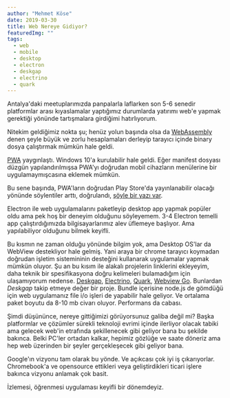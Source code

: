 ```yaml
---
author: "Mehmet Köse"
date: 2019-03-30
title: Web Nereye Gidiyor?
featuredImg: ""
tags: 
  - web
  - mobile
  - desktop
  - electron
  - deskgap
  - electrino
  - quark
---
```


Antalya'daki meetuplarımızda panpalarla laflarken son 5-6 senedir platformlar arası kıyaslamalar yaptığımız durumlarda yatırımı web'e yapmak gerektiği yönünde tartışmalara girdiğimi hatırlıyorum. 

Nitekim geldiğimiz nokta şu; henüz yolun başında olsa da [WebAssembly](https://webassembly.org/) denen şeyle büyük ve zorlu hesaplamaları derleyip tarayıcı içinde binary dosya çalıştırmak mümkün hale geldi. 

[PWA](https://developers.google.com/web/progressive-web-apps/) yaygınlaştı. Windows 10'a kurulabilir hale geldi. Eğer manifest dosyası düzgün yapılandırılmışsa PWA'yı doğrudan mobil cihazların menülerine bir uygulamaymışcasına eklemek mümkün.

Bu sene başında, PWA'ların doğrudan Play Store'da yayınlanabilir olacağı yönünde söylentiler arttı, doğrulandı, [şöyle bir yazı var](https://medium.com/@firt/google-play-store-now-open-for-progressive-web-apps-ec6f3c6ff3cc).

Electron ile web uygulamalarını paketleyip desktop app yapmak popüler oldu ama pek hoş bir deneyim olduğunu söyleyemem. 3-4 Electron temelli app çalıştırdığımızda bilgisayarlarımız alev üflemeye başlıyor. Ama yapılabiliyor olduğunu bilmek keyifli. 

Bu kısmın ne zaman olduğu yönünde bilgim yok, ama Desktop OS'lar da WebView destekliyor hale gelmiş. Yani araya bir chrome tarayıcı koymadan doğrudan işletim sistemininin desteğini kullanarak uygulamalar yapmak mümkün oluyor. Şu an bu kısım ile alakalı projelerin linklerini ekleyeyim, daha teknik bir spesifikasyona doğru kelimeleri bulamadığım için ulaşamıyorum nedense. [Deskgap](https://deskgap.com/), [Electrino](https://github.com/pojala/electrino), [Quark](https://github.com/jscherer92/Quark), [Webview Go](https://github.com/zserge/webview). Bunlardan *Deskgap* takip etmeye değer bir proje. Bundle içerisine node.js de gömdüğü için web uygulamanız file i/o işleri de yapabilir hale geliyor. Ve ortalama paket boyutu da 8-10 mb civarı oluyor. Performans da cabası. 

Şimdi düşününce, nereye gittiğimizi görüyorsunuz galiba değil mi? Başka platformlar ve çözümler sürekli teknoloji evrimi içinde ilerliyor olacak tabiki ama gelecek web'in etrafında şekillenecek gibi geliyor bana bu şekilde bakınca. Belki PC'ler ortadan kalkar, hepimiz gözlüğe ve saate döneriz ama hep web üzerinden bir şeyler gerçekleşecek gibi geliyor bana.

Google'ın vizyonu tam olarak bu yönde. Ve açıkcası çok iyi iş çıkarıyorlar. Chromebook'a ve opensource ettikleri veya geliştirdikleri ticari işlere bakınca vizyonu anlamak çok basit. 

İzlemesi, öğrenmesi uygulaması keyifli bir dönemdeyiz. 